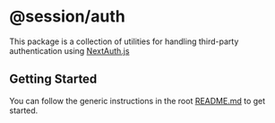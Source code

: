 # @session/auth

This package is a collection of utilities for handling third-party authentication
using [NextAuth.js](https://next-auth.js.org/)

## Getting Started

You can follow the generic instructions in the root [README.md](../../README.md#getting-started) to get started.
